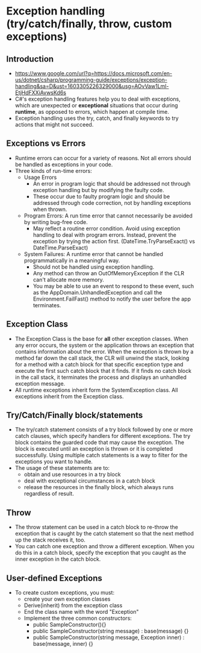 # Exception handling (try/catch/finally, throw, custom exceptions)
## Introduction
* https://www.google.com/url?q=https://docs.microsoft.com/en-us/dotnet/csharp/programming-guide/exceptions/exception-handling&sa=D&ust=1603305226329000&usg=AOvVaw1Lml-EtjHdFXXiAvwsKd6s
* C#'s exception handling features help you to deal with exceptions, which are unexpected or **exceptional** situations that occur during **runtime**, as opposed to errors, which happen at compile time.
* Exception handling uses the try, catch, and finally keywords to try actions that might not succeed.
## Exceptions vs Errors
* Runtime errors can occur for a variety of reasons. Not all errors should be handled as exceptions in your code.
* Three kinds of run-time errors:
    * Usage Errors
        * An error in program logic that should be addressed not through exception handling but by modifying the faulty code.
        * These occur due to faulty program logic and should be addressed through code correction, not by handling exceptions when thrown.
    * Program Errors: A run time error that cannot necessarily be avoided by writing bug-free code.
        * May reflect a routine error condition. Avoid using exception handling to deal with program errors. Instead, prevent the exception by trying the action first. (DateTime.TryParseExact() vs DateTime.ParseExact)
    * System Failures: A runtime error that cannot be handled programmatically in a meaningful way.
        * Should not be handled using exception handling.
        * Any method can throw an OutOfMemoryException if the CLR can't allocate more memory.
        * You may be able to use an event to respond to these event, such as the AppDomain.UnhandledException and call the Environment.FailFast() method to notify the user before the app terminates.
## Exception Class
* The Exception Class is the base for **all** other exception classes. When any error occurs, the system or the application throws an exception that contains information about the error. When the exception is thrown by a method far down the call stack, the CLR will unwind the stack, looking for a method with a catch block for that specific exception type and execute the first such catch block that it finds. If it finds no catch block in the call stack, it terminates the process and displays an unhandled exception message.
* All runtime exceptions inherit form the SystemException class. All exceptions inherit from the Exception class.
## Try/Catch/Finally block/statements
* The try/catch statement consists of a try block followed by one or more catch clauses, which specify handlers for different exceptions. The try block contains the guarded code that may cause the exception. The block is executed until an exception is thrown or it is completed successfully. Using multiple catch statements is a way to filter for the exceptions you want to handle.
* The usage of these statements are to:
    * obtain and use resources in a try block
    * deal with exceptional circumstances in a catch block
    * release the resources in the finally block, which always runs regardless of result.
## Throw
* The throw statement can be used in a catch block to re-throw the exception that is caught by the catch statement so that the next method up the stack receives it, too.
* You can catch one exception and throw a different exception. When you do this in a catch block, specify the exception that you caught as the inner exception in the catch block.
## User-defined Exceptions
* To create custom exceptions, you must:
    * create your own exception classes
    * Derive(inherit) from the exception class
    * End the class name with the word "Exception"
    * Implement the three common constructors:
        * public SampleConstructor(){}
        * public SampleConstructor(string message) : base(message) {}
        * public SampleConstructor(string message, Exception inner) : base(message, inner) {}